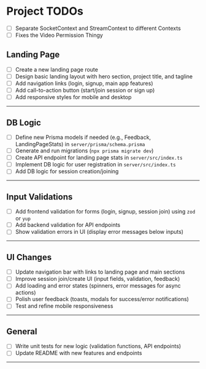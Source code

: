 # Project TODOs

- [ ] Separate SocketContext and StreamContext to different Contexts
- [ ] Fixes the Video Permission Thingy

## Landing Page

- [ ] Create a new landing page route
- [ ] Design basic landing layout with hero section, project title, and tagline
- [ ] Add navigation links (login, signup, main app features)
- [ ] Add call-to-action button (start/join session or sign up)
- [ ] Add responsive styles for mobile and desktop

---

## DB Logic

- [ ] Define new Prisma models if needed (e.g., Feedback, LandingPageStats) in `server/prisma/schema.prisma`
- [ ] Generate and run migrations (`npx prisma migrate dev`)
- [ ] Create API endpoint for landing page stats in `server/src/index.ts`
- [ ] Implement DB logic for user registration in `server/src/index.ts`
- [ ] Add DB logic for session creation/joining

---

## Input Validations

- [ ] Add frontend validation for forms (login, signup, session join) using `zod` or `yup`
- [ ] Add backend validation for API endpoints
- [ ] Show validation errors in UI (display error messages below inputs)

---

## UI Changes

- [ ] Update navigation bar with links to landing page and main sections
- [ ] Improve session join/create UI (input fields, validation, feedback)
- [ ] Add loading and error states (spinners, error messages for async actions)
- [ ] Polish user feedback (toasts, modals for success/error notifications)
- [ ] Test and refine mobile responsiveness

---

## General

- [ ] Write unit tests for new logic (validation functions, API endpoints)
- [ ] Update README with new features and endpoints

---

